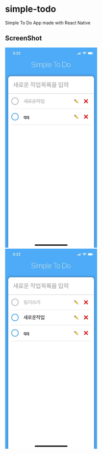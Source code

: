 # simple-todo
Simple To Do App made with React Native

## ScreenShot
<div>
    <img src="img/1.jpeg" width="300"/>
    <img src="img/2.jpeg" width="300"/>
</div>
